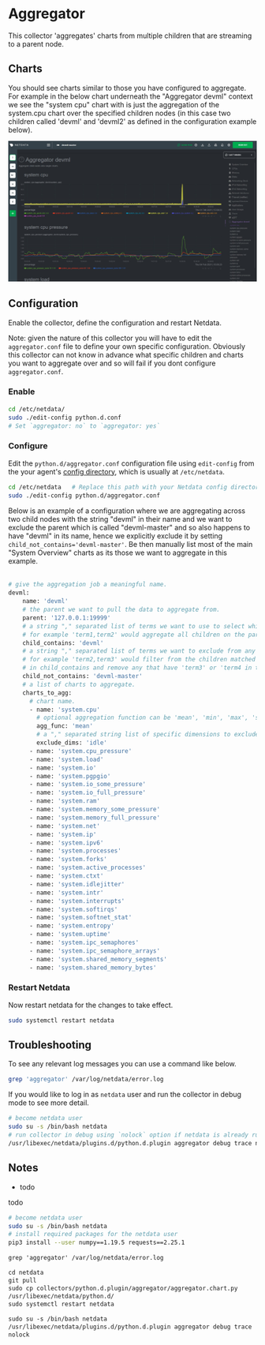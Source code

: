 <!--
title: "aggregator"
custom_edit_url: https://github.com/netdata/netdata/edit/master/collectors/python.d.plugin/aggregator/README.md
-->

# Aggregator

This collector 'aggregates' charts from multiple children that are streaming to a parent node. 

## Charts

You should see charts similar to those you have configured to aggregate. For example in the below chart underneath the "Aggregator devml" context we see the "system cpu" chart with is just the aggregation of the system.cpu chart over the specified children nodes (in this case two children called 'devml' and 'devml2' as defined in the configuration example below). 

![netdata-aggregator-collector](https://github.com/andrewm4894/random/blob/master/images/netdata/netdata-aggregator-collector.jpg)

## Configuration

Enable the collector, define the configuration and restart Netdata.

Note: given the nature of this collector you will have to edit the `aggregator.conf` file to define your own specific configuration. Obviously this collector can not know in advance what specific children and charts you want to aggregate over and so will fail if you dont configure `aggregator.conf`.

### Enable

```bash
cd /etc/netdata/
sudo ./edit-config python.d.conf
# Set `aggregator: no` to `aggregator: yes`
```

### Configure

Edit the `python.d/aggregator.conf` configuration file using `edit-config` from the your agent's [config directory](/docs/configure/nodes.md), which is usually at `/etc/netdata`.

```bash
cd /etc/netdata   # Replace this path with your Netdata config directory, if different
sudo ./edit-config python.d/aggregator.conf
```

Below is an example of a configuration where we are aggregating across two child nodes with the string "devml" in their name and we want to exclude the parent which is called "devml-master" and so also happens to have "devml" in its name, hence we explicitly exclude it by setting `child_not_contains='devml-master'`. Be then manually list most of the main "System Overview" charts as its those we want to aggregate in this example. 

```bash

# give the aggregation job a meaningful name.
devml:
    name: 'devml'
    # the parent we want to pull the data to aggregate from.
    parent: '127.0.0.1:19999'
    # a string "," separated list of terms we want to use to select which children to aggregate.
    # for example 'term1,term2' would aggregate all children on the parent that have 'term1' or 'term2' in their name
    child_contains: 'devml'
    # a string "," separated list of terms we want to exclude from any match.
    # for example 'term2,term3' would filter from the children matched by the terms 
    # in child_contains and remove any that have 'term3' or 'term4 in their name.
    child_not_contains: 'devml-master'
    # a list of charts to aggregate.
    charts_to_agg:
      # chart name.
      - name: 'system.cpu'
        # optional aggregation function can be 'mean', 'min', 'max', 'sum' ('mean' is default).
        agg_func: 'mean'
        # a "," separated string list of specific dimensions to exclude.
        exclude_dims: 'idle'
      - name: 'system.cpu_pressure'
      - name: 'system.load'
      - name: 'system.io'
      - name: 'system.pgpgio'
      - name: 'system.io_some_pressure'
      - name: 'system.io_full_pressure'
      - name: 'system.ram'
      - name: 'system.memory_some_pressure'
      - name: 'system.memory_full_pressure'
      - name: 'system.net'
      - name: 'system.ip'
      - name: 'system.ipv6'
      - name: 'system.processes'
      - name: 'system.forks'
      - name: 'system.active_processes'
      - name: 'system.ctxt'
      - name: 'system.idlejitter'
      - name: 'system.intr'
      - name: 'system.interrupts'
      - name: 'system.softirqs'
      - name: 'system.softnet_stat'
      - name: 'system.entropy'
      - name: 'system.uptime'
      - name: 'system.ipc_semaphores'
      - name: 'system.ipc_semaphore_arrays'
      - name: 'system.shared_memory_segments'
      - name: 'system.shared_memory_bytes'
```

### Restart Netdata

Now restart netdata for the changes to take effect. 

```bash
sudo systemctl restart netdata
```

## Troubleshooting

To see any relevant log messages you can use a command like below.

```bash
grep 'aggregator' /var/log/netdata/error.log
```

If you would like to log in as `netdata` user and run the collector in debug mode to see more detail.

```bash
# become netdata user
sudo su -s /bin/bash netdata
# run collector in debug using `nolock` option if netdata is already running the collector itself.
/usr/libexec/netdata/plugins.d/python.d.plugin aggregator debug trace nolock
```

## Notes

- todo

todo

```bash
# become netdata user
sudo su -s /bin/bash netdata
# install required packages for the netdata user
pip3 install --user numpy==1.19.5 requests==2.25.1
```

```
grep 'aggregator' /var/log/netdata/error.log
```

```
cd netdata
git pull
sudo cp collectors/python.d.plugin/aggregator/aggregator.chart.py /usr/libexec/netdata/python.d/
sudo systemctl restart netdata
```

```
sudo su -s /bin/bash netdata
/usr/libexec/netdata/plugins.d/python.d.plugin aggregator debug trace nolock 

```